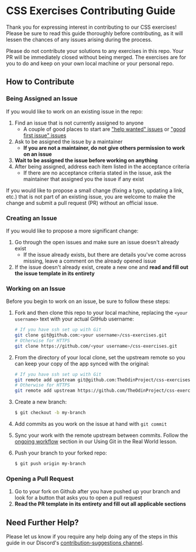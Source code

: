 # CSS Exercises Contributing Guide

Thank you for expressing interest in contributing to our CSS exercises! Please be sure to read this guide thoroughly before contributing, as it will lessen the chances of any issues arising during the process.

Please do not contribute your solutions to any exercises in this repo. Your PR will be immediately closed without being merged. The exercises are for you to do and keep on your own local machine or your personal repo.

## How to Contribute

### Being Assigned an Issue

If you would like to work on an existing issue in the repo:

1) Find an issue that is not currently assigned to anyone
    * A couple of good places to start are ["help wanted" issues](https://github.com/TheOdinProject/css-exercises/labels/Help%20Wanted) or ["good first issue" issues](https://github.com/TheOdinProject/css-exercises/labels/good%20first%20issue)
2) Ask to be assigned the issue by a maintainer
    * **If you are not a maintainer, do not give others permission to work on an issue**
3) **Wait to be assigned the issue before working on anything**
4) After being assigned, address each item listed in the acceptance criteria
    * If there are no acceptance criteria stated in the issue, ask the maintainer that assigned you the issue if any exist

If you would like to propose a small change (fixing a typo, updating a link, etc.) that is not part of an existing issue, you are welcome to make the change and submit a pull request (PR) without an official issue.

### Creating an Issue

If you would like to propose a more significant change:

1. Go through the open issues and make sure an issue doesn't already exist
    * If the issue already exists, but there are details you've come across missing, leave a comment on the already opened issue
2. If the issue doesn't already exist, create a new one and **read and fill out the issue template in its entirety**

### Working on an Issue

Before you begin to work on an issue, be sure to follow these steps:

1. Fork and then clone this repo to your local machine, replacing the `<your username>` text with your actual GitHub username:
    ```bash
    # If you have ssh set up with Git
    git clone git@github.com:<your username>/css-exercises.git
    # Otherwise for HTTPS
    git clone https://github.com/<your username>/css-exercises.git
    ```

2. From the directory of your local clone, set the upstream remote so you can keep your copy of the app synced with the original:
    ```bash
    # If you have ssh set up with Git
    git remote add upstream git@github.com:TheOdinProject/css-exercises.git
    # Otherwise for HTTPS
    git remote add upstream https://github.com/TheOdinProject/css-exercises.git
    ```

3. Create a new branch:
    ```bash
    $ git checkout -b my-branch
    ```

4. Add commits as you work on the issue at hand with `git commit`

5. Sync your work with the remote upstream between commits. Follow the [ongoing workflow](https://www.theodinproject.com/paths/full-stack-ruby-on-rails/courses/ruby-programming/lessons/using-git-in-the-real-world#ongoing-workflow) section in our Using Git in the Real World lesson.

6. Push your branch to your forked repo:
    ```bash
    $ git push origin my-branch
    ```
  
### Opening a Pull Request

1) Go to your fork on Github after you have pushed up your branch and look for a button that asks you to open a pull request
2) **Read the PR template in its entirety and fill out all applicable sections**

## Need Further Help?
Please let us know if you require any help doing any of the steps in this guide in our Discord's [contribution-suggestions channel](https://discordapp.com/channels/505093832157691914/540903304046182425).
